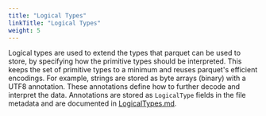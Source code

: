 ```yaml
---
title: "Logical Types"
linkTitle: "Logical Types"
weight: 5
---
```


Logical types are used to extend the types that parquet can be used to store,
by specifying how the primitive types should be interpreted. This keeps the set
of primitive types to a minimum and reuses parquet's efficient encodings. For
example, strings are stored as byte arrays (binary) with a UTF8 annotation.
These annotations define how to further decode and interpret the data.
Annotations are stored as `LogicalType` fields in the file metadata and are
documented in [LogicalTypes.md](https://github.com/apache/parquet-format/blob/master/LogicalTypes.md).
